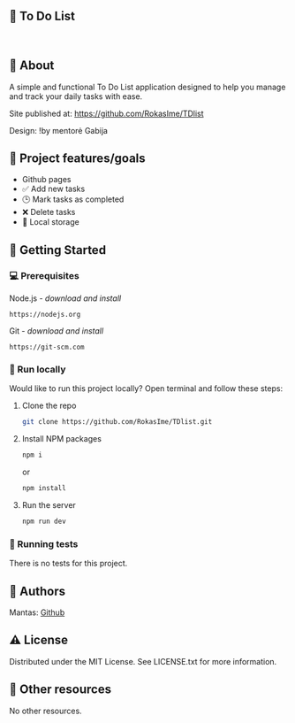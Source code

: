 ## 📝 To Do List

<br>

## 🌟 About

A simple and functional To Do List application designed to help you manage and track your daily tasks with ease.

Site published at: https://github.com/RokasIme/TDlist

Design: !by mentorė Gabija

## 🎯 Project features/goals

- Github pages
- ✅ Add new tasks
- 🕒 Mark tasks as completed
- ❌ Delete tasks
- 🏬 Local storage

## 🧰 Getting Started

### 💻 Prerequisites

Node.js - _download and install_

```
https://nodejs.org
```

Git - _download and install_

```
https://git-scm.com
```

### 🏃 Run locally

Would like to run this project locally? Open terminal and follow these steps:

1. Clone the repo
   ```sh
   git clone https://github.com/RokasIme/TDlist.git
   ```
2. Install NPM packages
   ```sh
   npm i
   ```
   or
   ```sh
   npm install
   ```
3. Run the server
   ```sh
   npm run dev
   ```

### 🧪 Running tests

There is no tests for this project.

## 🎅 Authors

Mantas: [Github](https://github.com/RokasIme)

## ⚠️ License

Distributed under the MIT License. See LICENSE.txt for more information.

## 🔗 Other resources

No other resources.

